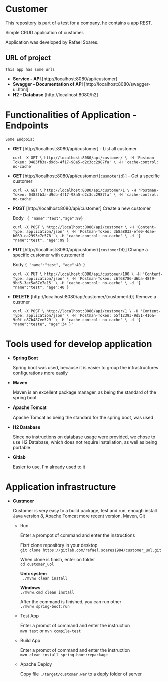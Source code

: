 # Customer
This repository is part of a test for a company, he contains a app REST.

Simple CRUD application of customer. 

Application was developed by Rafael Soares.

##  URL of project

    This app has some urls
    
  - **Service - API** [http://localhost:8080/api/customer]  
  - **Swagger - Documentation of API** [http://localhost:8080/swagger-ui.html] 
  - **H2 - Database** [http://localhost:8080/h2] 

# Functionalities of Application - Endpoints

    Some Endpois:

  - **GET** [http://localhost:8080/api/customer] - List all customer
   
    `curl -X GET \
        http://localhost:8080/api/customer/ \
        -H 'Postman-Token: 0483fb3a-d9db-4f17-98a5-d2c3cc2987fa' \
        -H 'cache-control: no-cache'`

  - **GET** [http://localhost:8080/api/customer/`{cusmoterId}`] - Get a specific customer

    `curl -X GET \
        http://localhost:8080/api/customer/1 \
        -H 'Postman-Token: 0483fb3a-d9db-4f17-98a5-d2c3cc2987fa' \
        -H 'cache-control: no-cache'`

  - **POST** [http://localhost:8080/api/customer] Create a new customer
  
    Body ` { "name":"test","age":99}`

    `curl -X POST \
        http://localhost:8080/api/customer \
        -H 'Content-Type: application/json' \
        -H 'Postman-Token: 3b8a8032-efe0-4dae-b069-ca2993c7c578' \
        -H 'cache-control: no-cache' \
        -d '{
            "name":"test",
            "age":99
        }'`

  - **PUT** [http://localhost:8080/api/customer/`{customerId}`] Change a specific customer with customerId
  
    Body `{ "name":"test", "age":40 }`

    `curl -X PUT \
        http://localhost:8080/api/customer/100 \
        -H 'Content-Type: application/json' \
        -H 'Postman-Token: c6f68786-d6ba-48f9-9bd5-3ac5a67e7a15' \
        -H 'cache-control: no-cache' \
        -d '{
            "name":"test",
            "age":40
        }'`
    
  - **DELETE** [http://localhost:8080/api/customer/{customerId}] Remove a custmer
  
    `curl -X POST \
        http://localhost:8080/api/customer/1 \
        -H 'Content-Type: application/json' \
        -H 'Postman-Token: 55f12393-9d51-416a-9c0f-c87b487ee529' \
        -H 'cache-control: no-cache' \
        -d '{
            "name":"teste",
            "age":34
        }'`

# Tools used for develop application

   - **Spring Boot**
        
        Spring boot was used, because it is easier to group the infrastructures configurations more easily
   - **Maven**
        
        Maven is an excellent package manager, as being the standard of the spring boot
   - **Apache Tomcat**
        
        Apache Tomcat as being the standard for the spring boot, was used
   - **H2 Database**
        
        Since no instructions on database usage were provided, we chose to use H2 Database, which does not require installation, as well as being portable
   - **Gitlab**
        
        Easier to use, I'm already used to it

# Application infrastructure

   - **Custmoer**

        Customer is very easy to a build package, test and run, enough install Java version 8, Apache Tomcat more recent version, Maven, Git

        - Run

          Enter a prompot of command and enter the instructions

          Fisrt clone repositóry in your desktop<br>
          `git clone https://gitlab.com/rafael.soares1984/customer_uol.git`      

          When clone is finish, enter on folder<br>
          `cd customer_uol`

          **Unix system**<br>
          ` ./mvnw clean install`

          **Windows**<br>
          `./mvnw.cmd clean install`

          After the command is finished, you can run other<br>
               `./mvnw spring-boot:run`

        - Test App

          Enter a promot of command and enter the instruction<br>
               `mvn test`  or  `mvn compile-test`

        - Build App

          Enter a promot of command and enter the instruction<br>
               `mvn clean install spring-boot:repackage` 
        
        - Apache Deploy
          
          Copy file `./target/customer.war` to a deply folder of server
